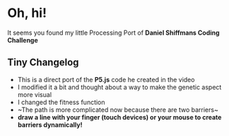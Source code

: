 # Oh, hi!
It seems you found my little Processing Port of **Daniel Shiffmans Coding Challenge**

## Tiny Changelog
- This is a direct port of the **P5.js** code he created in the video
- I modified it a bit and thought about a way to make the genetic aspect more visual 
- I changed the fitness function
- ~The path is more complicated now because there are two barriers~
- **draw a line with your finger (touch devices) or your mouse to create barriers dynamically!**
